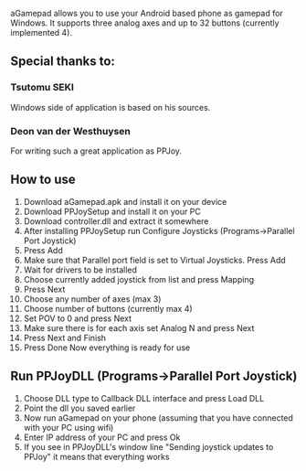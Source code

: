 aGamepad allows you to use your Android based phone as gamepad for Windows. It supports three analog axes and up to 32 buttons (currently implemented 4).

Special thanks to:
------------------
### Tsutomu SEKI
Windows side of application is based on his sources.

### Deon van der Westhuysen
For writing such a great application as PPJoy.

How to use
----------
1. Download aGamepad.apk and install it on your device
2. Download PPJoySetup and install it on your PC
3. Download controller.dll and extract it somewhere
4. After installing PPJoySetup run Configure Joysticks (Programs->Parallel Port Joystick)
5. Press Add
6. Make sure that Parallel port field is set to Virtual Joysticks. Press Add
7. Wait for drivers to be installed
8. Choose currently added joystick from list and press Mapping
9. Press Next
10. Choose any number of axes (max 3)
11. Choose number of buttons (currently max 4)
12. Set POV to 0 and press Next
13. Make sure there is for each axis set Analog N and press Next
14. Press Next and Finish
15. Press Done
Now everything is ready for use

Run PPJoyDLL (Programs->Parallel Port Joystick)
-----------------------------------------------
1. Choose DLL type to Callback DLL interface and press Load DLL
2. Point the dll you saved earlier
3. Now run aGamepad on your phone (assuming that you have connected with your PC using wifi)
4. Enter IP address of your PC and press Ok
5. If you see in PPJoyDLL's window line "Sending joystick updates to PPJoy" it means that everything works
